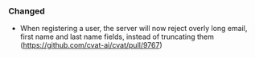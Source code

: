 ### Changed

- When registering a user, the server will now reject overly long email,
  first name and last name fields, instead of truncating them
  (<https://github.com/cvat-ai/cvat/pull/9767>)
